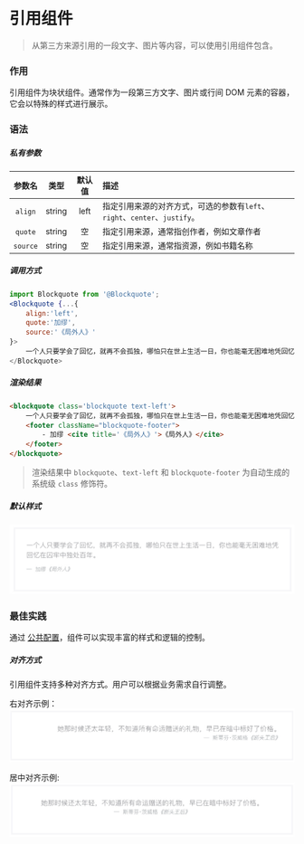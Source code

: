 # 引用组件
> 从第三方来源引用的一段文字、图片等内容，可以使用引用组件包含。

### 作用
引用组件为块状组件。通常作为一段第三方文字、图片或行间 DOM 元素的容器，它会以特殊的样式进行展示。

### 语法
##### 私有参数

| 参数名 | 类型 | 默认值 | 描述
| :-: | :-: | :-: | :- |
| `align` | string | left | 指定引用来源的对齐方式，可选的参数有`left`、`right`、`center`、`justify`。 |
| `quote` | string | 空 | 指定引用来源，通常指创作者，例如文章作者 |
| `source` | string | 空 | 指定引用来源，通常指资源，例如书籍名称 |

##### 调用方式
``` jsx
import Blockquote from '@Blockquote';
<Blockquote {...{
    align:'left',
    quote:'加缪',
    source:'《局外人》'
}>
    一个人只要学会了回忆，就再不会孤独，哪怕只在世上生活一日，你也能毫无困难地凭回忆在囚牢中独处百年。
</Blockquote>
```

##### 渲染结果
``` html
<blockquote class='blockquote text-left'>
    一个人只要学会了回忆，就再不会孤独，哪怕只在世上生活一日，你也能毫无困难地凭回忆在囚牢中独处百年。
    <footer className="blockquote-footer">
        - 加缪 <cite title='《局外人》'>《局外人》</cite>
    </footer>
</blockquote>
```

> 渲染结果中 `blockquote`、`text-left` 和 `blockquote-footer` 为自动生成的系统级 `class` 修饰符。
 
#####  默认样式

![](./_image/2018-06-21-13-17-22.jpg)

### 最佳实践
通过 [公共配置](../ch1/public.md)，组件可以实现丰富的样式和逻辑的控制。

##### 对齐方式
引用组件支持多种对齐方式。用户可以根据业务需求自行调整。

右对齐示例：
![](./_image/2018-06-21-13-21-23.jpg)

居中对齐示例:
![](./_image/2018-06-21-13-22-05.jpg)



